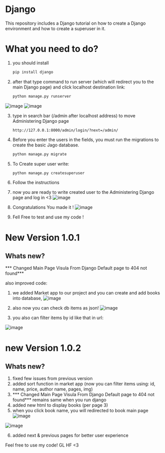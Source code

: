 # Django
This repository includes a Django tutorial on how to create a Django environment and how to create a superuser in it.

# What you need to do?
1. you should install
     ```py
     pip install django
2. after that type command to run server (which will redirect you to the main Django page) and click localhost destination link:
     ```py
     python manage.py runserver
     
     
![image](https://github.com/DonKravche/django-test/assets/138400870/6f77ee07-9d1d-4cc4-b73f-4b5cde059c85)
![image](https://github.com/DonKravche/django-test/assets/138400870/dccc17e9-6652-4039-8047-3883fcfcd7c0)

3. type in search bar (/admin after localhost address) to move Administering Django page
     ```
     http://127.0.0.1:8000/admin/login/?next=/admin/

4. Before you enter the users in the fields, you must run the migrations to create the basic Jago database.
     ```py
     python manage.py migrate

5. To Create super user write:
     ```py
     python manage.py createsuperuser
     
6. Follow the instructions

7. now you are ready to write created user to the Administering Django page and log in <3
     ![image](https://github.com/DonKravche/django-test/assets/138400870/e00afa62-409a-40dd-8d08-f67fa41a3471)
     
8. Congratulations You made it !
  ![image](https://github.com/DonKravche/django-test/assets/138400870/9ac3de9b-f6e2-4ff6-96e2-ebff650bdb80)

9. Fell Free to test and use my code !


# New Version 1.0.1
## Whats new?
*** Changed Main Page Visula From Django Default page to 404 not found***

also improved code:

1. we added Market app to our project and you can create and add books into database,
![image](https://github.com/DonKravche/django-testV2/assets/138400870/1544bddd-b5cd-42d7-8c5a-7c5991f57ac5)

2. also now you can check db items as json!
![image](https://github.com/DonKravche/django-testV2/assets/138400870/bdf299b4-d609-4207-97da-2c7eeb5be56e)

3. you also can filter items by id like that in url:
   
![image](https://github.com/DonKravche/django-testV2/assets/138400870/75136a24-a4a2-4c87-98d8-5cafc48b275c)


# new Version 1.0.2
## Whats new?

1. fixed few issues from previous version
2. added sort function in market app (now you can filter items using: id, name, price, author name, pages, img)
3. *** Changed Main Page Visula From Django Default page to 404 not found*** remains same when you run django
4.  added new html to display books (per page 3)
5.  when you click book name, you will redirected to book main page
   ![image](https://github.com/DonKravche/django-ultimate-v3/assets/138400870/e4113db3-e2e1-477d-b1fa-147877ab3d05)

   ![image](https://github.com/DonKravche/django-ultimate-v3/assets/138400870/cf973386-781a-45b9-b4ef-dab96778e28f)

6.  added next & previous pages for better user experience


Feel free to use my code!
GL HF <3
